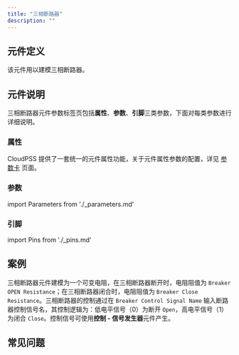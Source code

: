 ```yaml
---
title: "三相断路器"
description: ""
---
```


## 元件定义

该元件用以建模三相断路器。

## 元件说明

三相断路器元件参数标签页包括**属性**、**参数**、**引脚**三类参数，下面对每类参数进行详细说明。

### 属性

CloudPSS 提供了一套统一的元件属性功能，关于元件属性参数的配置，详见 [参数卡](docs/documents/software/10-xstudio/20-simstudio/40-workbench/20-function-zone/30-design-tab/30-param-panel/index.md) 页面。

### 参数

import Parameters from './_parameters.md'

<Parameters/>

### 引脚

import Pins from './_pins.md'

<Pins/>

## 案例
三相断路器元件建模为一个可变电阻，在三相断路器断开时，电阻阻值为 `Breaker OPEN Resistance`；在三相断路器闭合时，电阻阻值为 `Breaker Close Resistance`。三相断路器的控制通过在 `Breaker Control Signal Name` 输入断路器控制信号名，其控制逻辑为：低电平信号（0）为断开 `Open`，高电平信号（1）为闭合 `Close`。控制信号可使用**控制 - 信号发生器**元件产生。

## 常见问题

